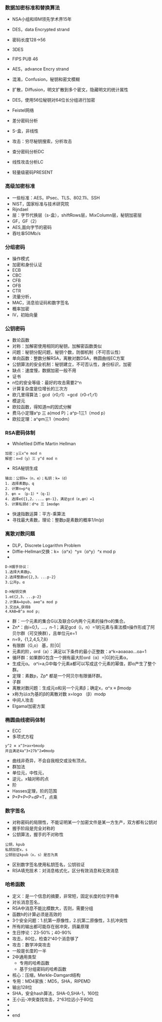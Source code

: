 ### 数据加密标准和替换算法  

- NSA小组和IBM领先学术界15年  
- DES，data Encrypted strand   
- 密码长度128->56 
- 3DES  
- FIPS PUB 46  
- AES，advance Encry strand  
- 混淆，Confusion，秘钥和密文模糊  
- 扩散，Diffusion，明文扩散到多个密文，隐藏明文的统计属性  
- DES，使用56位秘钥对64位长分组进行加密  
- Feistel网络  
- 差分密码分析  
- S-盒，非线性  
- 攻击：穷尽秘钥搜索，分析攻击  
- 查分密码分析DC  
- 线性攻击分析LC  

- 轻量级密码PRESENT  

### 高级加密标准  
- 一些标准：AES，IPsec、TLS、802.11i、SSH  
- NIST，国家标准与技术研究院  
- Rijndael  
- 层：字节代换层（s-盒），shiftRows层，MixColumn层，秘钥加密层  
- GF，GF（2）  
- AES,面向字节的密码  
- 吞吐率50Mb/s  

### 分组密码 

- 操作模式  
- 加密和身份认证  
- ECB  
- CBC  
- CFB  
- OFB  
- CTR  
- 流量分析，  
- MAC，消息验证码和数字签名  
- 概率加密  
- IV，初始向量  

### 公钥密码  

- 数论函数  
- 对称：加解密使用相同的秘钥，加解密函数类似  
- 问题：秘钥分配问题，秘钥个数，防御机制（不可否认性）  
- 单向函数：整数分解RSA，离散对数DSA，椭圆曲线EC方案  
- 公钥算法的安全机制：秘钥建立，不可否认性，身份标识，加密  
- 缺点：速度慢，数据加密一般不用  
- 证书  
- n位的安全等级：最好的攻击需要2^n  
- 计算复杂度是位增长的三次方  
- 欧几里得算法：gcd（r0,r1）=gcd（r0-r1,r1）  
- 模逆元  
- 欧拉函数，得知道m的因式分解  
- 费马小定理a^p 三 a(mod P)；a^p-1三1（mod p）    
- 欧拉定理：a^φm三1（modm）  

### RSA密码体制  

- Whilefiled Diffie Martin Hellman   
~~~
加密：y三x^e mod n  
解密：x=d（y）三 y^d mod n   
~~~
- RSA秘钥生成  
~~~
输出：公钥k=（n，e）；私钥：k=（d）  
1. 选择素数p、q  
2. 计算n=p*q  
3. φn = （p-1）*（q-1）  
4. 选择e∈{1,2，...，φn-1}，满足gcd（e,φn）=1  
5. 计算私钥d：d*e 三 1modφn
~~~  
- 快速指数运算：平方-乘算法  
- 寻找最大素数，理论：整数p是素数的概率1/ln(p)  

### 离散对数问题  

- DLP，Discrete Logarithm Problem  
- Diffie-Hellman交换：k=（α^x）^y≡（α^y）^x mod p  
- 
~~~
D-H握手协议：
1.选择大素数p，
2.选择整数α∈{2,3，...p-2}
3.公开p，α
~~~
~~~
D-H秘钥交换  
1.α∈{2,3，...p-2}
2.计算A=kpub，a≡α^a mod p
3.交出A,获得B  
4.KAB=B^a mod p;
~~~
- 群：一个元素的集合G以及联合G内两个元素的操作o的集合。  
- Zn*：由i=0,1，...，n-1；满足gcd（i，n）=1的元素与乘法模n操作形成了阿贝尔群（可交换群），且单位元e=1  
- n=9，{1,2,4,5,7,8}  
- 有限群（G,o） 基，阶|G|  
- 元素的阶，ord（a）：满足以下条件的最小正整数：a^k=aoaoao...oa=1  
- 循环群：如果群G包含一个拥有最大阶ord（α）=|G|的元素α，  
- 生成元α。 α^i=a,G中每个元素a都可以写成这个元素的幂值，即α产生了整个群。   
- 定理：素数p，Zp* 都是一个阿贝尔有限循环群。  
- 子群  
- 离散对数问题：生成元α和另一个元素β；确定x，α^x ≡ βmodp  
- x称为以α为基的β的离散对数 x=logα （β）modp  
- 中间人攻击  
- Elgamal加密方案  

### 椭圆曲线密码体制  

- ECC  
- 多项式方程  
~~~
y^2 ≡ x^3+ax+bmodp  
并且满足4a^3+27b^2≠0modp  
~~~
- 曲线非奇异，不会自我相交或没有顶点。  
- 群加法  
- 单位元，中性元，  
- 逆元，x轴对称的点  
- 阶  
- Hasses定理，阶的范围  
- P+P+P+P=dP=T，点乘  

### 数字签名  

- 对称密码的局限性，不能证明某一个加密文件是某一方生产，双方都有公钥对  
- 握手阶段是完全对称的  
- 公钥算法，握手的不对称性  
~~~
公钥，kpub
私钥加密x，s  
公钥验证kpub（x，s）是否为真  
~~~
- 区别数字签名使用私钥签名，公钥验证  
- RSA填充技术：对消息格式化，区分有效消息和无效消息  

### 哈希函数  

- 定义：是一个信息的摘要，非常短，固定长度的位字符串  
- 对长消息签名，  
- RSA中消息不能比模数大，否则，需要分组  
- 函数h的计算必须是高效的  
- 3个安全问题：1.抗第一原像性，2.抗第二原像性，3.抗冲突性 
- 所有的输出都可能存在弱冲突，鸽巢原理   
- 生日悖论：23-50%；40-90%  
- 攻击，80位，检查2^40个消息够了  
- 攻击：数学冲突攻击  
- 一般是长度的一半  
- 2中通用类型  
  - 专用的哈希函数  
  - 基于分组密码的哈希函数  
- 核心：压缩，Merkle-Damgard结构  
- 专用：MD4家族：MD5，SHA，RIPEMD  
- 输出128位  
- SHA，安全hash算法，SHA-0,SHA-1，160位
- 王小云-冲突查找攻击，2^63位远小于80位  
-   
- 
- end
